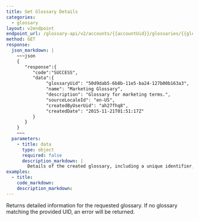 ```yaml
---
title: Get Glossary Details
categories:
  - glossary
layout: v2endpoint
endpoint_url: /glossary-api/v2/accounts/{{accountUid}}/glossaries/{{glossaryUid}}
method: GET
response:
  json_markdown: |
    ~~~json
    {
       "response":{
          "code":"SUCCESS",
          "data":{
               "glossaryUid": "50d9dab5-6b8b-11e5-ba24-127b00b163a3",
               "name": "Marketing Glossary",
               "description": "Glossary for marketing terms.",
               "sourceLocaleId": "en-US",
               "createdByUserUid": "ah27fhq8",
               "createdDate": "2015-11-21T01:51:17Z"
          }
       }
    }
    ~~~
  parameters:
    - title: data
      type: object
      required: false
      description_markdown: |
        Details of the created glossary, including a unique identifier, glossary name, description, source locale, created date and an ID for the user who created the glossary.
examples:
  - title:
    code_markdown:
    description_markdown:
---
```


Returns detailed information for the requested glossary. If no glossary matching the provided UID, an error will be returned.
